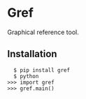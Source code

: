 # Gref

Graphical reference tool.

## Installation

``` console
  $ pip install gref
  $ python
>>> import gref
>>> gref.main()
```
